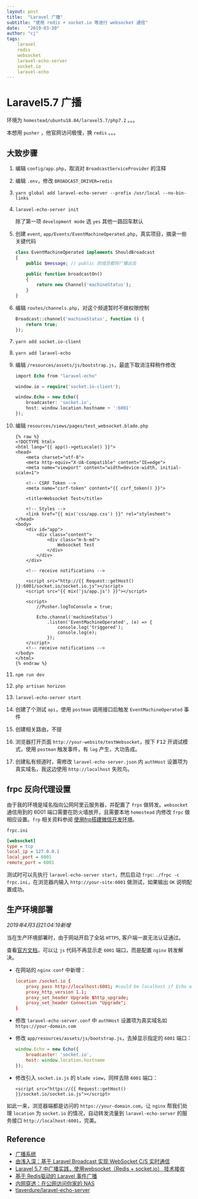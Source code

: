 ```yaml
---
layout: post
title:  "Laravel 广播"
subtitle: "使用 redis + socket.io 等进行 websocket 通信"
date:   "2019-03-30"
author: "cj"
tags:
    laravel
    redis
    websocket
    laravel-echo-server
    socket.io
    laravel-echo
---
```


# Laravel5.7 广播

环境为 `homestead/ubuntu18.04/laravel5.7/php7.2` 。。。

本想用 `pusher` ，他官网访问极慢，换 `redis` 。。。

## 大致步骤

1. 编辑 `config/app.php`，取消对 `BroadcastServiceProvider` 的注释
2. 编辑 `.env`，修改 `BROADCAST_DRIVER=redis`
3. `yarn global add laravel-echo-server --prefix /usr/local --no-bin-links`
4. `laravel-echo-server init`

    除了第一项 `development mode` 选 `yes` 其他一路回车默认
5. 创建 `event`, `app/Events/EventMachineOperated.php`，真实项目，摘录一些关键代码
    ```php
    class EventMachineOperated implements ShouldBroadcast
    {
        public $message; // public 的成员都将广播出去

        public function broadcastOn()
        {
            return new Channel('machineStatus');
        }
    }
    ```
6. 编辑 `routes/channels.php`，对这个频道暂时不做权限控制
    ```php
    Broadcast::channel('machineStatus', function () {
        return true;
    });
    ```
7. `yarn add socket.io-client`
8. `yarn add laravel-echo`
9. 编辑 `/resources/assets/js/bootstrap.js`，最底下取消注释稍作修改

    ```php
    import Echo from "laravel-echo"

    window.io = require('socket.io-client');

    window.Echo = new Echo({
        broadcaster: 'socket.io',
        host: window.location.hostname + ':6001'
    });
    ```
10. 编辑 `resources/views/pages/test_websocket.blade.php`
    ```
    {% raw %}
    <!DOCTYPE html>
    <html lang="{{ app()->getLocale() }}">
    <head>
        <meta charset="utf-8">
        <meta http-equiv="X-UA-Compatible" content="IE=edge">
        <meta name="viewport" content="width=device-width, initial-scale=1">

        <!-- CSRF Token -->
        <meta name="csrf-token" content="{{ csrf_token() }}">

        <title>Websocket Test</title>

        <!-- Styles -->
        <link href="{{ mix('css/app.css') }}" rel="stylesheet">
    </head>
    <body>
        <div id="app">
            <div class="content">
                <div class="m-b-md">
                    Websocket Test
                </div>
            </div>
        </div>

        <!-- receive notifications -->
        
        <script src="http://{{ Request::getHost() }}:6001/socket.io/socket.io.js"></script>
        <script src="{{ mix('js/app.js') }}"></script>

        <script>
            //Pusher.logToConsole = true;

            Echo.channel('machineStatus')
                .listen('EventMachineOperated', (e) => {
                    console.log('triggered');
                    console.log(e);
                });
        </script>
        <!-- receive notifications -->
    </body>
    </html>
    {% endraw %}
    ```
    
11. `npm run dev`
12. `php artisan horizon`
13. `laravel-echo-server start`
14. 创建了个测试 `api`，使用 `postman` 调用接口后触发 `EventMachineOperated` 事件
15. 创建相关路由，不提
16. 浏览器打开页面 `http://your-website/testWebsocket`，按下 <kbd>F12</kbd> 开调试模式，使用 `postman` 触发事件，有 `log` 产生，大功告成。
17. 创建私有频道时，需修改 `laravel-echo-server.json` 内 `authHost` 设置项为真实域名，我这边使用 `http://localhost` 失败鸟。

## frpc 反向代理设置

由于我的环境是域名指向公网阿里云服务器，并配置了 `frps` 做转发。`websocket` 通信用到的 6001 端口需要在防火墙放开，且需要本地 `homestead` 内修改 `frpc` 做相应设置。`frp` 相关资料参阅 [使用frp搭建微信开发环境](http://wangyapeng.me/2019/02/25/build-local-wechat-dev-env-with-frp/)。

`frpc.ini`

```ini
[websocket]
type = tcp
local_ip = 127.0.0.1
local_port = 6001
remote_port = 6001
```

测试时可以先执行 `laravel-echo-server start`，然后启动 `frpc`: `./frpc -c frpc.ini`，在浏览器内输入 `http://your-site:6001` 做测试，如果输出 `OK` 说明配置成功。


## 生产环境部署

*2019年4月3日21:04:19新增*

当在生产环境部署时，由于网站开启了全站 `HTTPS`, 客户端一直无法认证通过。

查看[官方文档](https://github.com/tlaverdure/laravel-echo-server)，可以让 `js` 代码不再显示走 `6001` 端口，而是配置 `nginx` 转发解决。

- 在网站的 `nginx conf` 中新增：

    ```conf
    location /socket.io {
        proxy_pass http://localhost:6001; #could be localhost if Echo and NginX are on the same box
        proxy_http_version 1.1;
        proxy_set_header Upgrade $http_upgrade;
        proxy_set_header Connection "Upgrade";
    }
    ```

- 修改 `laravel-echo-server.conf` 中 `authHost` 设置项为真实域名如 `https://your-domain.com`

- 修改 `app/resources/assets/js/bootstrap.js`，去掉显示指定的 `6001` 端口：

    ```js
    window.Echo = new Echo({
        broadcaster: 'socket.io',
        host: window.location.hostname
    });        
    ```

- 修改引入 `socket.io.js` 的 `blade view`，同样去除 `6001` 端口：
    ```raw
    <script src="https://{{ Request::getHost() }}/socket.io/socket.io.js"></script>
    ```

如此一来，浏览器端都是访问的 `https://your-domain.com`，让 `nginx` 帮我们处理 `location` 为 `socket.io` 的情况，自动转发流量到 `laravel-echo-server` 的服务接口 `http://localhost:6001`，完美。

## Reference

- [广播系统](https://learnku.com/docs/laravel/5.7/broadcasting/2277)
- [由浅入深：基于 Laravel Broadcast 实现 WebSocket C/S 实时通信](https://laravelacademy.org/post/8559.html)
- [Laravel 5.7 中广播实践，使用websocket（Redis + socket.io） 技术接收](https://yq.aliyun.com/articles/667300#)
- [基于 Redis驱动的 Laravel 事件广播](https://www.ctolib.com/topics-130749.html)
- [内网穿透：在公网访问你家的 NAS](https://zhuanlan.zhihu.com/p/57477087)
- [tlaverdure/laravel-echo-server](https://github.com/tlaverdure/laravel-echo-server)